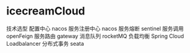 # icecreamCloud
技术选型
配置中心 nacos
服务注册中心 nacos
服务熔断 sentinel
服务调用 openFeign
服务路由 gateway
消息队列 rocketMQ
负载均衡 Spring Cloud Loadbalancer
分布式事务 seata
